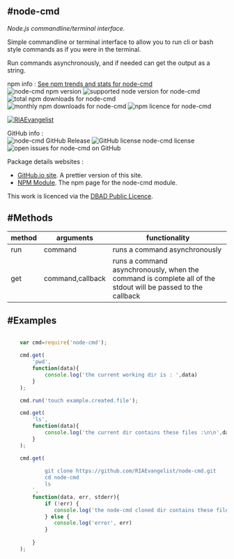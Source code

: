 #node-cmd
-
*Node.js commandline/terminal interface.*  

Simple commandline or terminal interface to allow you to run cli or bash style commands as if you were in the terminal.

Run commands asynchronously, and if needed can get the output as a string.

npm info :  [See npm trends and stats for node-cmd](http://npm-stat.com/charts.html?package=node-cmd&author=&from=&to=)  
![node-cmd npm version](https://img.shields.io/npm/v/node-cmd.svg) ![supported node version for node-cmd](https://img.shields.io/node/v/node-cmd.svg) ![total npm downloads for node-cmd](https://img.shields.io/npm/dt/node-cmd.svg) ![monthly npm downloads for node-cmd](https://img.shields.io/npm/dm/node-cmd.svg) ![npm licence for node-cmd](https://img.shields.io/npm/l/node-cmd.svg)

[![RIAEvangelist](https://avatars3.githubusercontent.com/u/369041?v=3&s=100)](https://github.com/RIAEvangelist)

GitHub info :  
![node-cmd GitHub Release](https://img.shields.io/github/release/RIAEvangelist/node-cmd.svg) ![GitHub license node-cmd license](https://img.shields.io/github/license/RIAEvangelist/node-cmd.svg) ![open issues for node-cmd on GitHub](https://img.shields.io/github/issues/RIAEvangelist/node-cmd.svg)

Package details websites :
* [GitHub.io site](http://riaevangelist.github.io/node-cmd/ "node-cmd documentation"). A prettier version of this site.
* [NPM Module](https://www.npmjs.org/package/node-cmd "node-cmd npm module"). The npm page for the node-cmd module.

This work is licenced via the [DBAD Public Licence](http://www.dbad-license.org/).


#Methods
-

|method | arguments | functionality |
|-------|-----------|---------------|
|run    | command   | runs a command asynchronously|
|get    | command,callback  | runs a command asynchronously, when the command is complete all of the stdout will be passed to the callback|


#Examples
-

```javascript

    var cmd=require('node-cmd');

    cmd.get(
        'pwd',
        function(data){
            console.log('the current working dir is : ',data)
        }
    );

    cmd.run('touch example.created.file');

    cmd.get(
        'ls',
        function(data){
            console.log('the current dir contains these files :\n\n',data)
        }
    );

    cmd.get(
        `
            git clone https://github.com/RIAEvangelist/node-cmd.git
            cd node-cmd
            ls
        `,
        function(data, err, stderr){
            if (!err) {
               console.log('the node-cmd cloned dir contains these files :\n\n',data)
            } else {
               console.log('error', err)
            }
            
        }
    );

```
